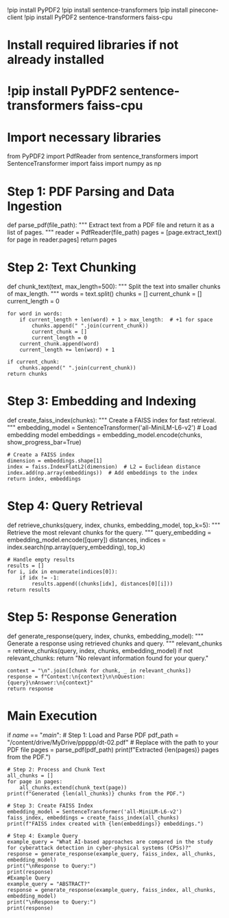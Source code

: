 !pip install PyPDF2
!pip install sentence-transformers
!pip install pinecone-client
!pip install PyPDF2 sentence-transformers faiss-cpu
# Install required libraries if not already installed
# !pip install PyPDF2 sentence-transformers faiss-cpu

# Import necessary libraries
from PyPDF2 import PdfReader
from sentence_transformers import SentenceTransformer
import faiss
import numpy as np

# Step 1: PDF Parsing and Data Ingestion
def parse_pdf(file_path):
    """
    Extract text from a PDF file and return it as a list of pages.
    """
    reader = PdfReader(file_path)
    pages = [page.extract_text() for page in reader.pages]
    return pages

# Step 2: Text Chunking
def chunk_text(text, max_length=500):
    """
    Split the text into smaller chunks of max_length.
    """
    words = text.split()
    chunks = []
    current_chunk = []
    current_length = 0

    for word in words:
        if current_length + len(word) + 1 > max_length:  # +1 for space
            chunks.append(" ".join(current_chunk))
            current_chunk = []
            current_length = 0
        current_chunk.append(word)
        current_length += len(word) + 1

    if current_chunk:
        chunks.append(" ".join(current_chunk))
    return chunks

# Step 3: Embedding and Indexing
def create_faiss_index(chunks):
    """
    Create a FAISS index for fast retrieval.
    """
    embedding_model = SentenceTransformer('all-MiniLM-L6-v2')  # Load embedding model
    embeddings = embedding_model.encode(chunks, show_progress_bar=True)

    # Create a FAISS index
    dimension = embeddings.shape[1]
    index = faiss.IndexFlatL2(dimension)  # L2 = Euclidean distance
    index.add(np.array(embeddings))  # Add embeddings to the index
    return index, embeddings

# Step 4: Query Retrieval
def retrieve_chunks(query, index, chunks, embedding_model, top_k=5):
    """
    Retrieve the most relevant chunks for the query.
    """
    query_embedding = embedding_model.encode([query])
    distances, indices = index.search(np.array(query_embedding), top_k)

    # Handle empty results
    results = []
    for i, idx in enumerate(indices[0]):
        if idx != -1:
            results.append((chunks[idx], distances[0][i]))
    return results

# Step 5: Response Generation
def generate_response(query, index, chunks, embedding_model):
    """
    Generate a response using retrieved chunks and query.
    """
    relevant_chunks = retrieve_chunks(query, index, chunks, embedding_model)
    if not relevant_chunks:
        return "No relevant information found for your query."

    context = "\n".join([chunk for chunk, _ in relevant_chunks])
    response = f"Context:\n{context}\n\nQuestion: {query}\nAnswer:\n{context}"
    return response

# Main Execution
if _name_ == "_main_":
    # Step 1: Load and Parse PDF
    pdf_path = "/content/drive/MyDrive/ppppp/dt-02.pdf"  # Replace with the path to your PDF file
    pages = parse_pdf(pdf_path)
    print(f"Extracted {len(pages)} pages from the PDF.")

    # Step 2: Process and Chunk Text
    all_chunks = []
    for page in pages:
        all_chunks.extend(chunk_text(page))
    print(f"Generated {len(all_chunks)} chunks from the PDF.")

    # Step 3: Create FAISS Index
    embedding_model = SentenceTransformer('all-MiniLM-L6-v2')
    faiss_index, embeddings = create_faiss_index(all_chunks)
    print(f"FAISS index created with {len(embeddings)} embeddings.")

    # Step 4: Example Query
    example_query = "What AI-based approaches are compared in the study for cyberattack detection in cyber-physical systems (CPSs)?"
    response = generate_response(example_query, faiss_index, all_chunks, embedding_model)
    print("\nResponse to Query:")
    print(response)
    #Example Query
    example_query = "ABSTRACT?"
    response = generate_response(example_query, faiss_index, all_chunks, embedding_model)
    print("\nResponse to Query:")
    print(response)
